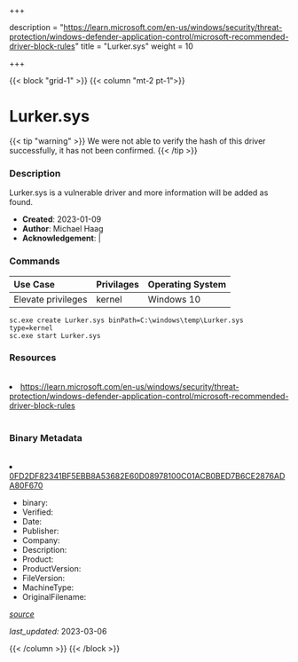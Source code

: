 +++

description = "https://learn.microsoft.com/en-us/windows/security/threat-protection/windows-defender-application-control/microsoft-recommended-driver-block-rules"
title = "Lurker.sys"
weight = 10

+++


{{< block "grid-1" >}}
{{< column "mt-2 pt-1">}}




# Lurker.sys 


{{< tip "warning" >}}
We were not able to verify the hash of this driver successfully, it has not been confirmed.
{{< /tip >}}




### Description


Lurker.sys is a vulnerable driver and more information will be added as found.


- **Created**: 2023-01-09
- **Author**: Michael Haag
- **Acknowledgement**:  | [](https://twitter.com/)

### Commands

| Use Case | Privilages | Operating System | 
|:---- | ---- | ---- |
| Elevate privileges | kernel | Windows 10 |

```
sc.exe create Lurker.sys binPath=C:\windows\temp\Lurker.sys type=kernel
sc.exe start Lurker.sys
```

### Resources
<br>


<li><a href=" https://learn.microsoft.com/en-us/windows/security/threat-protection/windows-defender-application-control/microsoft-recommended-driver-block-rules"> https://learn.microsoft.com/en-us/windows/security/threat-protection/windows-defender-application-control/microsoft-recommended-driver-block-rules</a></li>


<br>


### Binary Metadata
<br>



<li><a href="https://www.virustotal.com/gui/file/0FD2DF82341BF5EBB8A53682E60D08978100C01ACB0BED7B6CE2876ADA80F670">0FD2DF82341BF5EBB8A53682E60D08978100C01ACB0BED7B6CE2876ADA80F670</a></li>



- binary: 
- Verified: 
- Date: 
- Publisher: 
- Company: 
- Description: 
- Product: 
- ProductVersion: 
- FileVersion: 
- MachineType: 
- OriginalFilename: 

[*source*](https://github.com/magicsword-io/LOLDrivers/tree/main/yaml/lurker.sys.yml)

*last_updated:* 2023-03-06


{{< /column >}}
{{< /block >}}
